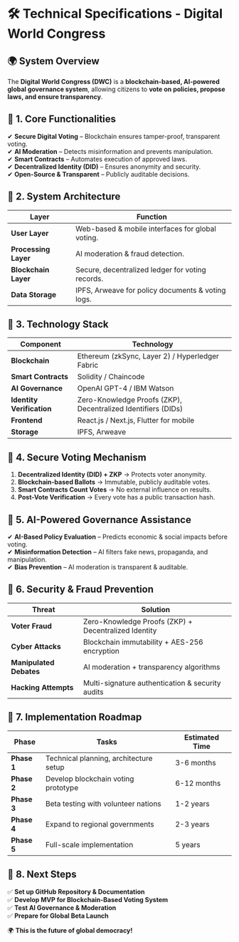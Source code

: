 # 🛠️ Technical Specifications - Digital World Congress

## 🌍 **System Overview**
The **Digital World Congress (DWC)** is a **blockchain-based, AI-powered global governance system**, allowing citizens to **vote on policies, propose laws, and ensure transparency**.

## 🔹 **1. Core Functionalities**
✔ **Secure Digital Voting** – Blockchain ensures tamper-proof, transparent voting.  
✔ **AI Moderation** – Detects misinformation and prevents manipulation.  
✔ **Smart Contracts** – Automates execution of approved laws.  
✔ **Decentralized Identity (DID)** – Ensures anonymity and security.  
✔ **Open-Source & Transparent** – Publicly auditable decisions.

## 🔹 **2. System Architecture**
| Layer | Function |
|-------|----------|
| **User Layer** | Web-based & mobile interfaces for global voting. |
| **Processing Layer** | AI moderation & fraud detection. |
| **Blockchain Layer** | Secure, decentralized ledger for voting records. |
| **Data Storage** | IPFS, Arweave for policy documents & voting logs. |

## 🔹 **3. Technology Stack**
| Component | Technology |
|-----------|-----------|
| **Blockchain** | Ethereum (zkSync, Layer 2) / Hyperledger Fabric |
| **Smart Contracts** | Solidity / Chaincode |
| **AI Governance** | OpenAI GPT-4 / IBM Watson |
| **Identity Verification** | Zero-Knowledge Proofs (ZKP), Decentralized Identifiers (DIDs) |
| **Frontend** | React.js / Next.js, Flutter for mobile |
| **Storage** | IPFS, Arweave |

## 🔹 **4. Secure Voting Mechanism**
1. **Decentralized Identity (DID) + ZKP** → Protects voter anonymity.  
2. **Blockchain-based Ballots** → Immutable, publicly auditable votes.  
3. **Smart Contracts Count Votes** → No external influence on results.  
4. **Post-Vote Verification** → Every vote has a public transaction hash.  

## 🔹 **5. AI-Powered Governance Assistance**
✔ **AI-Based Policy Evaluation** – Predicts economic & social impacts before voting.  
✔ **Misinformation Detection** – AI filters fake news, propaganda, and manipulation.  
✔ **Bias Prevention** – AI moderation is transparent & auditable.  

## 🔹 **6. Security & Fraud Prevention**
| Threat | Solution |
|--------|---------|
| **Voter Fraud** | Zero-Knowledge Proofs (ZKP) + Decentralized Identity |
| **Cyber Attacks** | Blockchain immutability + AES-256 encryption |
| **Manipulated Debates** | AI moderation + transparency algorithms |
| **Hacking Attempts** | Multi-signature authentication & security audits |

## 🔹 **7. Implementation Roadmap**
| Phase | Tasks | Estimated Time |
|-------|-------|---------------|
| **Phase 1** | Technical planning, architecture setup | 3-6 months |
| **Phase 2** | Develop blockchain voting prototype | 6-12 months |
| **Phase 3** | Beta testing with volunteer nations | 1-2 years |
| **Phase 4** | Expand to regional governments | 2-3 years |
| **Phase 5** | Full-scale implementation | 5 years |

## 🔹 **8. Next Steps**
✅ **Set up GitHub Repository & Documentation**  
✅ **Develop MVP for Blockchain-Based Voting System**  
✅ **Test AI Governance & Moderation**  
✅ **Prepare for Global Beta Launch**  

🌍 **This is the future of global democracy!**

